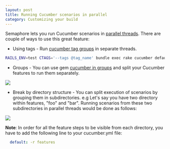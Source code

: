 ```yaml
---
layout: post
title: Running Cucumber scenarios in parallel
category: Customizing your build
---
```


Semaphore lets you run Cucumber scenarios in [parallel threads](https://semaphoreapp.com/parallelism). There are couple of ways to use this great feature:

- Using tags - Run [cucumber tag groups](https://github.com/cucumber/cucumber/wiki/Tags) in separate threads.

```bash
RAILS_ENV=test CTAGS='--tags @tag_name' bundle exec rake cucumber default: features
```

- Groups - You can use gem [cucumber in groups](https://github.com/cloudcastle/cucumber_in_groups) and split your Cucumber features to run them separately.

<img src="/docs/assets/img/running-cucumber-scenarios-in-threads/group_threads.png" class="img-responsive">

- Break by directory structure - You can split execution of scenarios by grouping them in subdirectories.
e.g Let's say you have two directory within features, "foo" and "bar".
Running scenarios from these two subdirectories in parallel threads would be done as follows:

<img src="/docs/assets/img/running-cucumber-scenarios-in-threads/directory_threads.png" class="img-responsive">

__Note__: In order for all the feature steps to be visible from each directory, you have to add the following line to your cucumber.yml file:

```yml
  default: -r features
```
